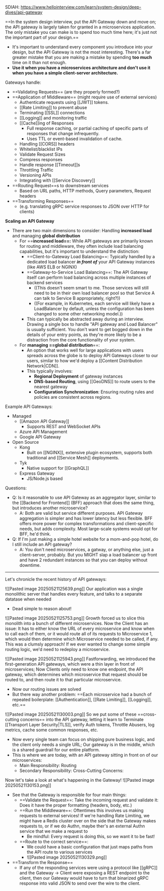 SDIAH: https://www.hellointerview.com/learn/system-design/deep-dives/api-gateway 




==In the system design interview, put the API Gateway down and move on; the API gateway is largely taken for granted in a microservices application. The only mistake you can make is to spend too much time here; it's just not the important part of your design.==
- It's important to understand every component you introduce into your design, but the API Gateway is not the most interesting. There's a far greater mistake that you are making a mistake by spending **too much** time on it than not enough.
- **Use it when you have a microservices architecture and don't use it when you have a simple client-server architecture.**


Gateways handle:
- ==Validating Requests== (are they properly formed?)
- ==Application of Middleware== (might require use of external services)
	- Authenticate requests using [[JWT]] tokens.
	- [[Rate Limiting]] to prevent abuse
	- Terminating [[SSL]] connections
	- [[Logging]] and monitoring traffic
	- [[Cache]]ing of Responses
		- Full response caching, or partial caching of specific parts of responses that change infrequently.
		- Uses TTL or event-based invalidation of cache.
	- Handling [[CORS]] headers
	- Whitelist/blacklist IPs
	- Validate Request Sizes
	- Compress responses
	- Handle response [[Timeout]]s
	- Throttling Traffic
	- Versioning APIs
	- Integrating with [[Service Discovery]]
- ==Routing Request==s to downstream services
	- Based on URL paths, HTTP methods, Query parameters, Request headers
- ==Transforming Responses==
	- (e.g. translating gRPC service responses to JSON over HTTP for clients)


**Scaling an API Gateway**
- There are two main dimensions to consider: Handling **increased load** and managing **global distribution**
	- For ==**increased load==:** While API gateways are primarily known for routing and middleware, they often include load balancing capabilities, but it's important to understand the distinction:
		- ==Client-to-Gateway Load Balancing==: Typically handled by a dedicated load balancer ***in front of*** your API Gateway instances (like AWS ELB or NGINX)
		- ==Gateway-to-Service Load Balancing==: The API Gateway itself can perform load balancing across multiple instances of backend services
			- ((This doesn't seem smart to me. Those services will still need to be in their own load balancer pool so that Service A can talk to Service B appropriately, right?))
			- ((For example, in Kubernetes, each service will likely have a LoadBalancer by default, unless the configuration has been changed to some other networking model.))
		- This can typically be abstracted away during an interview. Drawing a single box to handle "API gateway and Load Balancer" is usually sufficient. You don't want to get bogged down in the details of your entry points, as they're more likely to be a distraction from the core functionality of your system.
	- For **managing ==global distribution**==:
		- An option that works well for large applications with users spreads across the globe is to deploy API Gateways closer to our users, similar to how we'd deploy a [[Content Distribution Network|CDN]].
		- This typically involves:
			- **Regional Deployment** of gateway instances
			- **DNS-based Routing**, using [[GeoDNS]] to route users to the nearest gateway
			- **Configuration Synchronization**: Ensuring routing rules and policies are consistent across regions.

Example API Gateways:
- Managed
	- [[Amazon API Gateway]]
		- Supports REST and WebSocket APIs
	- Azure API Management
	- Google API Gateway
- Open Source
	- Kong
		- Built on [[NGINX]], extensive plugin ecosystem, supports both traditional and [[Service Mesh]] deployments.
	- Tyk
		- Native support for [[GraphQL]]
	- Express Gateway
		- JS/Node.js based


Questions:
- Q: Is it reasonable to use API Gateway as an aggregator layer, similar to the [[Backend for Frontend]] (BFF) approach that does the same thing, but introduces another microservice?
	- A: Both are valid but service different purposes. API Gateway aggregation is simpler and has lower latency but less flexible. BFF offers more power for complex transformations and client-specific needs, but adds complexity. Most large-scale systems would opt for BFF, he'd think.
- Q: If I'm just making a simple hotel website for a mom-and-pop hotel, do I still include an API gateway?
	- A: You don't need microservices, a gatway, or anything else, just a client-server, probably. But you MIGHT slap a load balancer up front and have 2 redundant instances so that you can deploy without downtime. 


--------


Let's chronicle the recent history of API gateways:

![[Pasted image 20250521125639.png]]
Our application was a single monolithic server that handles every feature, and talks to a separate datatase when needed
- Dead simple to reason about!


![[Pasted image 20250521125753.png]]
Growth forced us to slice this monolith into a bunch of different microservices.
Now the Client has an issue: It has to either know the URL of every microservice and know when to call each of them, or it would route all of its requests to Microservice 1, which would then determine which Microservice needed to be called, if any.
This was a clumsly approach! If we ever wanted to change some simple routing logic, we'd need to redeploy a microservice.


![[Pasted image 20250521125943.png]]
Fastforwarding, we introduced the first-generation API gateways, which were a thin layer in front of microservices; Now Clients only need to know one endpoint, the API gateway, which determines which microservice that request should be routed to, and then route it to that particular microservice.
- Now our routing issues are solved
- But there way another problem: ==Each microservice had a bunch of repeated boilerplate: [[Authentication]], [[Rate Limiting]], [[Logging]], etc.==




![[Pasted image 20250521130003.png]]
So we put some of these ==cross-cutting concerns== into the API gateway, letting it learn to Terminate [[Transport Layer Security|TLS]], verify Auth tokens, Throttle Abusers, log metrics, cache some common responses, etc.
- Now every single team can focus on shipping pure business logic, and the client only needs a single URL; Our gateway is in the middle, which is a shared guardrail for our entire platform.
- This is where we are today, with an API gateway sitting in front on of our microservices:
	- Main Responsibility: Routing
	- Secondary Responsibility: Cross-Cutting Concerns:


Now let's take a look at what's happening in the Gateway!
![[Pasted image 20250521130153.png]]
- See that the Gateway is responsible for four main things:
	- ==Validate the Request==: Take the incoming request and validate it: Does it have the proper formatting (headers, body, etc.)
	- ==Run the Middleware==: Oftentimes this involves us making requests to external services! If we're handling Rate Limiting, we might have a Redis cluster over on the side that the Gateway makes requests to, or if we do Authn, maybe ther's an external Authn service that we make a request to
		- Be mindful: Every request is doing this, so we want it to be fast!
	- ==Route to the correct service==:
		- We could have a basic configuration that just maps paths from the API route to various services
		- ![[Pasted image 20250521130329.png]]
- ==Transform the Response==
	- If any of the responding services were using a protocol like [[gRPC]] and the Gateway -> Client were exposing a REST endpoint to the client, then our Gateway would have to turn that binarized gRPC response into valid JSON to send over the wire to the client.





